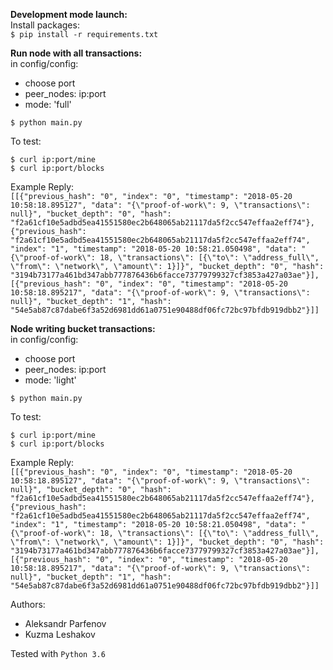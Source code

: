 **Development mode launch:**  
Install packages:  
`$ pip install -r requirements.txt`

**Run node with all transactions:**   
in config/config: 
* choose port  
* peer_nodes: ip:port
* mode: 'full'

`$ python main.py`

To test:

`$ curl ip:port/mine`  
`$ curl ip:port/blocks`

Example Reply:  
`[[{"previous_hash": "0", "index": "0", "timestamp": "2018-05-20 10:58:18.895127", "data": "{\"proof-of-work\": 9, \"transactions\": null}", "bucket_depth": "0", "hash": "f2a61cf10e5adbd5ea41551580ec2b648065ab21117da5f2cc547effaa2eff74"}, {"previous_hash": "f2a61cf10e5adbd5ea41551580ec2b648065ab21117da5f2cc547effaa2eff74", "index": "1", "timestamp": "2018-05-20 10:58:21.050498", "data": "{\"proof-of-work\": 18, \"transactions\": [{\"to\": \"address_full\", \"from\": \"network\", \"amount\": 1}]}", "bucket_depth": "0", "hash": "3194b73177a461bd347abb777876436b6facce73779799327cf3853a427a03ae"}], [{"previous_hash": "0", "index": "0", "timestamp": "2018-05-20 10:58:18.895217", "data": "{\"proof-of-work\": 9, \"transactions\": null}", "bucket_depth": "1", "hash": "54e5ab87c87dabe6f3a52d6981dd61a0751e90488df06fc72bc97bfdb919dbb2"}]]`

**Node writing bucket transactions:**  
in config/config: 
* choose port  
* peer_nodes: ip:port
* mode: 'light'

`$ python main.py`

To test:

`$ curl ip:port/mine`  
`$ curl ip:port/blocks`


Example Reply:  
`[[{"previous_hash": "0", "index": "0", "timestamp": "2018-05-20 10:58:18.895127", "data": "{\"proof-of-work\": 9, \"transactions\": null}", "bucket_depth": "0", "hash": "f2a61cf10e5adbd5ea41551580ec2b648065ab21117da5f2cc547effaa2eff74"}, {"previous_hash": "f2a61cf10e5adbd5ea41551580ec2b648065ab21117da5f2cc547effaa2eff74", "index": "1", "timestamp": "2018-05-20 10:58:21.050498", "data": "{\"proof-of-work\": 18, \"transactions\": [{\"to\": \"address_full\", \"from\": \"network\", \"amount\": 1}]}", "bucket_depth": "0", "hash": "3194b73177a461bd347abb777876436b6facce73779799327cf3853a427a03ae"}], [{"previous_hash": "0", "index": "0", "timestamp": "2018-05-20 10:58:18.895217", "data": "{\"proof-of-work\": 9, \"transactions\": null}", "bucket_depth": "1", "hash": "54e5ab87c87dabe6f3a52d6981dd61a0751e90488df06fc72bc97bfdb919dbb2"}]]`

 
 Authors: 
 * Aleksandr Parfenov
 * Kuzma Leshakov
 
 Tested with `Python 3.6`